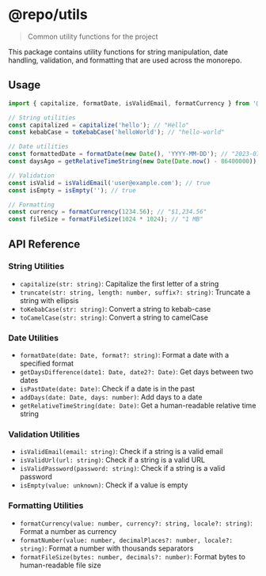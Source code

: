 # @repo/utils

> Common utility functions for the project

This package contains utility functions for string manipulation, date handling, validation, and formatting that are used across the monorepo.

## Usage

```typescript
import { capitalize, formatDate, isValidEmail, formatCurrency } from '@repo/utils';

// String utilities
const capitalized = capitalize('hello'); // "Hello"
const kebabCase = toKebabCase('helloWorld'); // "hello-world"

// Date utilities
const formattedDate = formatDate(new Date(), 'YYYY-MM-DD'); // "2023-07-15"
const daysAgo = getRelativeTimeString(new Date(Date.now() - 86400000)); // "1 day ago"

// Validation
const isValid = isValidEmail('user@example.com'); // true
const isEmpty = isEmpty(''); // true

// Formatting
const currency = formatCurrency(1234.56); // "$1,234.56"
const fileSize = formatFileSize(1024 * 1024); // "1 MB"
```

## API Reference

### String Utilities

- `capitalize(str: string)`: Capitalize the first letter of a string
- `truncate(str: string, length: number, suffix?: string)`: Truncate a string with ellipsis
- `toKebabCase(str: string)`: Convert a string to kebab-case
- `toCamelCase(str: string)`: Convert a string to camelCase

### Date Utilities

- `formatDate(date: Date, format?: string)`: Format a date with a specified format
- `getDaysDifference(date1: Date, date2?: Date)`: Get days between two dates
- `isPastDate(date: Date)`: Check if a date is in the past
- `addDays(date: Date, days: number)`: Add days to a date
- `getRelativeTimeString(date: Date)`: Get a human-readable relative time string

### Validation Utilities

- `isValidEmail(email: string)`: Check if a string is a valid email
- `isValidUrl(url: string)`: Check if a string is a valid URL
- `isValidPassword(password: string)`: Check if a string is a valid password
- `isEmpty(value: unknown)`: Check if a value is empty

### Formatting Utilities

- `formatCurrency(value: number, currency?: string, locale?: string)`: Format a number as currency
- `formatNumber(value: number, decimalPlaces?: number, locale?: string)`: Format a number with thousands separators
- `formatFileSize(bytes: number, decimals?: number)`: Format bytes to human-readable file size 